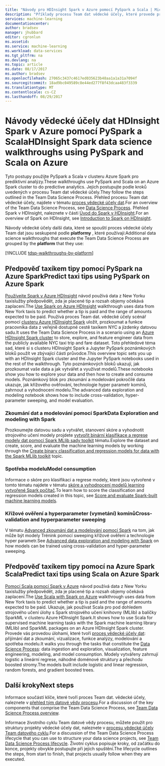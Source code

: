 ```yaml
---
title: "Návody pro HDInsight Spark v Azure pomocí PySpark a Scala | Microsoft Docs"
description: "Příklady procesu Team dat vědecké účely, které provede prostřednictvím PySpark a Scala v Azure HDInsight Spark pro prediktivní analýzy."
services: machine-learning
documentationcenter: 
author: bradsev
manager: jhubbard
editor: cgronlun
ms.assetid: 
ms.service: machine-learning
ms.workload: data-services
ms.tgt_pltfrm: na
ms.devlang: na
ms.topic: article
ms.date: 08/17/2017
ms.author: bradsev
ms.openlocfilehash: 27065c3437c4617ed035623b48aa1a1a31a7094f
ms.sourcegitcommit: 18ad9bc049589c8e44ed277f8f43dcaa483f3339
ms.translationtype: MT
ms.contentlocale: cs-CZ
ms.lasthandoff: 08/29/2017
---
```

# <a name="hdinsight-spark-data-science-walkthroughs-using-pyspark-and-scala-on-azure"></a><span data-ttu-id="43834-103">Návody vědecké účely dat HDInsight Spark v Azure pomocí PySpark a Scala</span><span class="sxs-lookup"><span data-stu-id="43834-103">HDInsight Spark data science walkthroughs using PySpark and Scala on Azure</span></span>

<span data-ttu-id="43834-104">Tyto postupy použijte PySpark a Scala v clusteru Azure Spark pro prediktivní analýzy.</span><span class="sxs-lookup"><span data-stu-id="43834-104">These walkthroughs use PySpark and Scala on an Azure Spark cluster to do predictive analytics.</span></span> <span data-ttu-id="43834-105">Jejich postupujte podle kroků uvedených v procesu Team dat vědecké účely.</span><span class="sxs-lookup"><span data-stu-id="43834-105">They follow the steps outlined in the Team Data Science Process.</span></span> <span data-ttu-id="43834-106">Přehled procesu Team dat vědecké účely, najdete v tématu [proces vědecké účely dat](data-science-process-overview.md).</span><span class="sxs-lookup"><span data-stu-id="43834-106">For an overview of the Team Data Science Process, see [Data Science Process](data-science-process-overview.md).</span></span> <span data-ttu-id="43834-107">Přehled Spark v HDInsight, naleznete v části [Úvod do Spark v HDInsight](../hdinsight/hdinsight-apache-spark-overview.md).</span><span class="sxs-lookup"><span data-stu-id="43834-107">For an overview of Spark on HDInsight, see [Introduction to Spark on HDInsight](../hdinsight/hdinsight-apache-spark-overview.md).</span></span>

<span data-ttu-id="43834-108">Návody vědecké účely další data, které se spouští proces vědecké účely Team dat jsou seskupené podle **platformy** , které používají:</span><span class="sxs-lookup"><span data-stu-id="43834-108">Additional data science walkthroughs that execute the Team Data Science Process are grouped by the **platform** that they use:</span></span> 

[!INCLUDE [tdsp-walkthroughs-by-platform](../../includes/tdsp-walkthroughs-by-platform.md)]

## <a name="predict-taxi-tips-using-pyspark-on-azure-spark"></a><span data-ttu-id="43834-109">Předpověď taxíkem tipy pomocí PySpark na Azure Spark</span><span class="sxs-lookup"><span data-stu-id="43834-109">Predict taxi tips using PySpark on Azure Spark</span></span>

<span data-ttu-id="43834-110">[Používejte Spark v Azure HDInsight](machine-learning-data-science-spark-overview.md) návod používá data z New Yorku taxislužby předpovědět, zda je placené tip a rozsah objemy očekává zaplacení.</span><span class="sxs-lookup"><span data-stu-id="43834-110">The [Use Spark on Azure HDInsight](machine-learning-data-science-spark-overview.md) walkthrough uses data from New York taxis to predict whether a tip is paid and the range of amounts expected to be paid.</span></span> <span data-ttu-id="43834-111">Používá proces Team dat. vědecké účely scénář pomocí [clusteru Azure HDInsight Spark](https://azure.microsoft.com/services/hdinsight/) uložit, prozkoumat a funkce pracovníka data z veřejně dostupné cestě taxíkem NYC a jízdenky datovou sadu.</span><span class="sxs-lookup"><span data-stu-id="43834-111">It uses the Team Data Science Process in a scenario using an [Azure HDInsight Spark cluster](https://azure.microsoft.com/services/hdinsight/) to store, explore, and feature engineer data from the publicly available NYC taxi trip and fare dataset.</span></span> <span data-ttu-id="43834-112">Toto přehledové téma sad, které si s clusteru HDInsight Spark a Jupyter PySpark poznámkových bloků použít ve zbývající části průvodce.</span><span class="sxs-lookup"><span data-stu-id="43834-112">This overview topic sets you up with an HDInsight Spark cluster and the Jupyter  PySpark notebooks used in the rest of the walkthrough.</span></span> <span data-ttu-id="43834-113">Tyto poznámkových bloků ukazují, jak prozkoumat vaše data a jak vytvářet a využívat modelů.</span><span class="sxs-lookup"><span data-stu-id="43834-113">These notebooks show you how to explore your data and then how to create and consume models.</span></span> <span data-ttu-id="43834-114">Poznámkový blok pro zkoumání a modelování pokročilé data ukazuje, jak křížového ověřování, technologie hyper parametr komínů, zahrnout a vyhodnocení modelu.</span><span class="sxs-lookup"><span data-stu-id="43834-114">The advanced data exploration and modeling notebook shows how to include cross-validation, hyper-parameter sweeping, and model evaluation.</span></span>

### <a name="data-exploration-and-modeling-with-spark"></a><span data-ttu-id="43834-115">Zkoumání dat a modelování pomocí Spark</span><span class="sxs-lookup"><span data-stu-id="43834-115">Data Exploration and modeling with Spark</span></span> 
<span data-ttu-id="43834-116">Prozkoumejte datovou sadu a vytvářet, stanovení skóre a vyhodnotit strojového učení modely projdete [vytvořit binární klasifikace a regrese modely dat pomocí Spark MLlib sady toolkit](machine-learning-data-science-spark-data-exploration-modeling.md) tématu.</span><span class="sxs-lookup"><span data-stu-id="43834-116">Explore the dataset and create, score, and evaluate the machine learning models by working through the [Create binary classification and regression models for data with the Spark MLlib toolkit](machine-learning-data-science-spark-data-exploration-modeling.md) topic.</span></span>

### <a name="model-consumption"></a><span data-ttu-id="43834-117">Spotřeba modelu</span><span class="sxs-lookup"><span data-stu-id="43834-117">Model consumption</span></span>
<span data-ttu-id="43834-118">Informace o skóre pro klasifikaci a regrese modely, které jsou vytvořené v tomto tématu najdete v tématu [skóre a vyhodnocení modelů learning vytvořené Spark počítač](machine-learning-data-science-spark-model-consumption.md).</span><span class="sxs-lookup"><span data-stu-id="43834-118">To learn how to score the classification and regression models created in this topic, see [Score and evaluate Spark-built machine learning models](machine-learning-data-science-spark-model-consumption.md).</span></span>

### <a name="cross-validation-and-hyperparameter-sweeping"></a><span data-ttu-id="43834-119">Křížové ověření a hyperparameter (vymetání) komínů</span><span class="sxs-lookup"><span data-stu-id="43834-119">Cross-validation and hyperparameter sweeping</span></span>
<span data-ttu-id="43834-120">V tématu [Advanced zkoumání dat a modelování pomocí Spark](machine-learning-data-science-spark-advanced-data-exploration-modeling.md) na tom, jak může být modely Trénink pomocí sweeping křížové ověření a technologie hyper parametr.</span><span class="sxs-lookup"><span data-stu-id="43834-120">See [Advanced data exploration and modeling with Spark](machine-learning-data-science-spark-advanced-data-exploration-modeling.md) on how models can be trained using cross-validation and hyper-parameter sweeping.</span></span>


## <a name="predict-taxi-tips-using-scala-on-azure-spark"></a><span data-ttu-id="43834-121">Předpověď taxíkem tipy pomocí na Azure Spark Scala</span><span class="sxs-lookup"><span data-stu-id="43834-121">Predict taxi tips using Scala on Azure Spark</span></span>

<span data-ttu-id="43834-122">[Pomocí Scala pomocí Spark v Azure](machine-learning-data-science-process-scala-walkthrough.md) návod používá data z New Yorku taxislužby předpovědět, zda je placené tip a rozsah objemy očekává zaplacení.</span><span class="sxs-lookup"><span data-stu-id="43834-122">The [Use Scala with Spark on Azure](machine-learning-data-science-process-scala-walkthrough.md) walkthrough uses data from New York taxis to predict whether a tip is paid and the range of amounts expected to be paid.</span></span> <span data-ttu-id="43834-123">Ukazuje, jak používat Scala pro pod dohledem strojového učení úlohy s Spark strojového učení knihovny (MLlib) a balíčky SparkML v clusteru Azure HDInsight Spark.</span><span class="sxs-lookup"><span data-stu-id="43834-123">It shows how to use Scala for supervised machine learning tasks with the Spark machine learning library (MLlib) and SparkML packages on an Azure HDInsight Spark cluster.</span></span> <span data-ttu-id="43834-124">Provede vás provedou úlohami, které tvoří [proces vědecké účely dat](http://aka.ms/datascienceprocess): přijímání dat a zkoumání, vizualizace, funkce analýzy, modelování a spotřeba modelu.</span><span class="sxs-lookup"><span data-stu-id="43834-124">It walks you through the tasks that constitute the [Data Science Process](http://aka.ms/datascienceprocess): data ingestion and exploration, visualization, feature engineering, modeling, and model consumption.</span></span> <span data-ttu-id="43834-125">Modely vytvářeny zahrnují logistic a lineární regrese, náhodné doménové struktury a přechodu boosted stromy.</span><span class="sxs-lookup"><span data-stu-id="43834-125">The models built include logistic and linear regression, random forests, and gradient boosted trees.</span></span>


## <a name="next-steps"></a><span data-ttu-id="43834-126">Další kroky</span><span class="sxs-lookup"><span data-stu-id="43834-126">Next steps</span></span>

<span data-ttu-id="43834-127">Informace součástí klíče, které tvoří proces Team dat. vědecké účely, naleznete v [přehled tým datové vědy procesu](data-science-process-overview.md).</span><span class="sxs-lookup"><span data-stu-id="43834-127">For a discussion of the key components that comprise the Team Data Science Process, see [Team Data Science Process overview](data-science-process-overview.md).</span></span>

<span data-ttu-id="43834-128">Informace životního cyklu Team datové vědy procesu, můžete použít pro struktury projekty vědecké účely dat, naleznete v [procesu vědecké účely Team datového cyklu](data-science-process-lifecycle.md).</span><span class="sxs-lookup"><span data-stu-id="43834-128">For a discussion of the Team Data Science Process lifecycle that you can use to structure your data science projects, see [Team Data Science Process lifecycle](data-science-process-lifecycle.md).</span></span> <span data-ttu-id="43834-129">Životní cyklus popisuje kroky, od začátku do konce, projekty obvykle postupujte při jejich spuštění.</span><span class="sxs-lookup"><span data-stu-id="43834-129">The lifecycle outlines the steps, from start to finish, that projects usually follow when they are executed.</span></span> 


